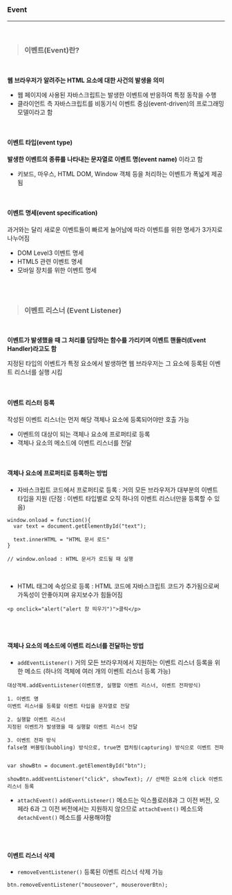 ### Event
---

<br>

>### 이벤트(Event)란?

<br>

__웹 브라우저가 알려주는 HTML 요소에 대한 사건의 발생을 의미__

- 웹 페이지에 사용된 자바스크립트는 발생한 이벤트에 반응하여 특정 동작을 수행
- 클라이언트 측 자바스크립트를 비동기식 이벤트 중심(event-driven)의 프로그래밍 모델이라고 함

<br>

#### 이벤트 타입(event type)

__발생한 이벤트의 종류를 나타내는 문자열로 이벤트 명(event name)__ 이라고 함

- 키보드, 마우스, HTML DOM, Window 객체 등을 처리하는 이벤트가 폭넓게 제공됨

<br>

#### 이벤트 명세(event specification)

과거와는 달리 새로운 이벤트들이 빠르게 늘어남에 따라 이벤트를 위한 명세가 3가지로 나누어짐

- DOM Level3 이벤트 명세
- HTML5 관련 이벤트 명세
- 모바일 장치를 위한 이벤트 명세

<br><br>

>### 이벤트 리스너 (Event Listener)

<br>

__이벤트가 발생했을 때 그 처리를 담당하는 함수를 가리키며 이벤트 핸들러(Event Handler)라고도 함__

지정된 타입의 이벤트가 특정 요소에서 발생하면 웹 브라우저는 그 요소에 등록된 이벤트 리스너를 실행 시킴

<br>

#### 이벤트 리스터 등록

작성된 이벤트 리스너는 먼저 해당 객체나 요소에 등록되어야만 호출 가능

- 이벤트의 대상이 되는 객체나 요소에 프로퍼티로 등록
- 객체나 요소의 메소드에 이벤트 리스너를 전달

<br>

#### 객체나 요소에 프로퍼티로 등록하는 방법

- 자바스크립트 코드에서 프로퍼티로 등록 :
거의 모든 브라우저가 대부분의 이벤트 타입을 지원
(단점 : 이벤트 타입별로 오직 하나의 이벤트 리스너만을 등록할 수 있음)

~~~
window.onload = function(){
  var text = document.getElementById("text");

  text.innerHTML = "HTML 문서 로드"
}

// window.onload : HTML 문서가 로드될 때 실행
~~~

<br>

- HTML 태그에 속성으로 등록 : HTML 코드에 자바스크립트 코드가 추가됨으로써 가독성이 안좋아지며 유지보수가 힘들어짐

~~~
<p onclick="alert("alert 창 띄우기")">클릭</p>
~~~

<br><br>

#### 객체나 요소의 메소드에 이벤트 리스너를 전달하는 방법

- `addEventListener()`
거의 모든 브라우저에서 지원하는 이벤트 리스너 등록을 위한 메소드
(하나의 객체에 여러 개의 이벤트 리스너 등록 가능)

~~~
대상객체.addEventListener(이벤트명, 실행할 이벤트 리스너, 이벤트 전파방식)

1. 이벤트 명
이벤트 리스너를 등록할 이벤트 타입을 문자열로 전달

2. 실행할 이벤트 리스너
지정된 이벤트가 발생했을 때 실행할 이벤트 리스너 전달

3. 이벤트 전파 방식
false명 버블링(bubbling) 방식으로, true면 캡처링(capturing) 방식으로 이벤트 전파


var showBtn = document.getElementById("btn");

showBtn.addEventListener("click", showText); // 선택한 요소에 click 이벤트 리스너 등록
~~~

- `attachEvent()`
`addEventListener()` 메소드는 익스플로러8과 그 이전 버전, 오페라 6과 그 이전 버전에서는 지원하지 않으므로 `attachEvent()` 메소드와 `detachEvent()` 메소드를 사용해야함

<br><br>

#### 이벤트 리스너 삭제

- `removeEventListener()`
등록된 이벤트 리스너 삭제 가능

~~~
btn.removeEventListener("mouseover", mouseroverBtn);
~~~
